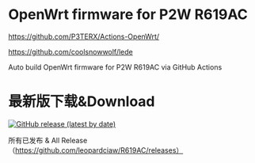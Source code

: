 # OpenWrt firmware for P2W R619AC

https://github.com/P3TERX/Actions-OpenWrt/

https://github.com/coolsnowwolf/lede


Auto build OpenWrt firmware for P2W R619AC via GitHub Actions

# 最新版下载&Download
[![GitHub release (latest by date)](https://img.shields.io/github/v/release/leopardciaw/R619AC?style=for-the-badge&label=Download)](https://github.com/leopardciaw/R619AC/releases/latest)


所有已发布 & All Release（https://github.com/leopardciaw/R619AC/releases）

